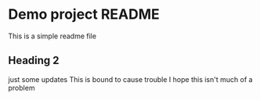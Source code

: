 # Demo project README

This is a simple readme file

## Heading 2

just some updates
This is bound to cause trouble
I hope this isn't much of a problem
